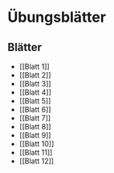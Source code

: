 # Übungsblätter

## Blätter
- [[Blatt 1]]
- [[Blatt 2]]
- [[Blatt 3]]
- [[Blatt 4]]
- [[Blatt 5]]
- [[Blatt 6]]
- [[Blatt 7]]
- [[Blatt 8]]
- [[Blatt 9]]
- [[Blatt 10]]
- [[Blatt 11]]
- [[Blatt 12]]


